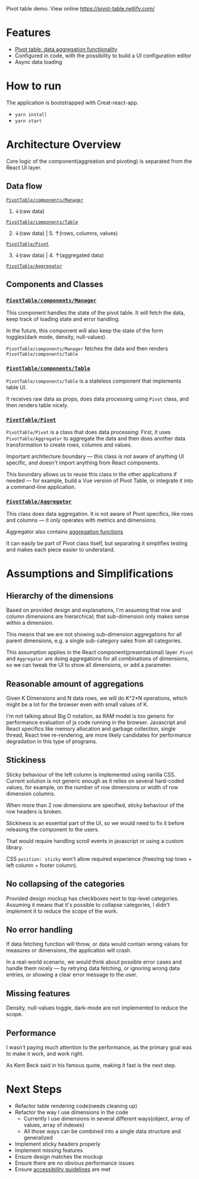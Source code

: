Pivot table demo. View online https://pivot-table.netlify.com/

# Features

- [Pivot table: data aggregation functionality](https://en.wikipedia.org/wiki/Pivot_table)
- Configured in code, with the possibility to build a UI configuration editor
- Async data loading

# How to run

The application is bootstrapped with Creat-react-app.

- `yarn install`
- `yarn start`

# Architecture Overview

Core logic of the component(aggreation and pivoting) is separated from the React UI layer.

## Data flow

[`PivotTable/components/Manager`](src/components/PivotTable/components/Manager/Manager.tsx)

1. ↓(raw data)

[`PivotTable/components/Table`](src/components/PivotTable/components/Table/Table.tsx)

2. ↓(raw data) | 5. ↑(rows, columns, values)

[`PivotTable/Pivot`](src/components/PivotTable/Pivot/Pivot.ts)

3. ↓(raw data) | 4. ↑(aggregated data)

[`PivotTable/Aggregator`](src/components/PivotTable/Aggregator)

## Components and Classes

### [`PivotTable/components/Manager`](src/components/PivotTable/components/Manager/Manager.tsx)

This component handles the state of the pivot table. It will fetch the data, keep track of loading state and error handling.

In the future, this component will also keep the state of the form toggles(dark mode, density, null-values).

`PivotTable/components/Manager` fetches the data and then renders `PivotTable/components/Table`

### [`PivotTable/components/Table`](src/components/PivotTable/components/Table/Table.tsx)

`PivotTable/components/Table` is a stateless component that implements table UI.

It receives raw data as props, does data processing using `Pivot` class, and then renders table nicely.

### [`PivotTable/Pivot`](src/components/PivotTable/Pivot/Pivot.ts)

`PivotTable/Pivot` is a class that does data processing:
First, it uses `PivotTable/Aggregator` to aggregate the data and then does another data transformation to create rows, columns and values.

Important architecture boundary — this class is not aware of anything UI specific, and doesn't import anything from React components.

This boundary allows us to reuse this class in the other applications if needed — for example, build a Vue version of Pivot Table, or integrate it into a command-line application.

### [`PivotTable/Aggregator`](src/components/PivotTable/Aggregator)

This class does data aggregation. It is not aware of Pivot specifics, like rows and columns — it only operates with metrics and dimensions.

Aggregator also contains [aggregation functions](src/components/PivotTable/Aggregator/aggregationFunctions.ts)

It can easily be part of Pivot class itself, but separating it simplifies testing and makes each piece easier to understand.

# Assumptions and Simplifications

## Hierarchy of the dimensions

Based on provided design and explanations, I'm assuming that row and column dimensions are hierarchical; that sub-dimension only makes sense within a dimension.

This means that we are not showing sub-dimension aggregations for all parent dimensions, e.g. a single sub-category sales from all categories.

This assumption applies in the React component(presentational) layer. `Pivot` and `Aggregator` are doing aggregations for all combinations of dimensions, so we can tweak the UI to show all dimensions, or add a parameter.

## Reasonable amount of aggregations

Given K Dimensions and N data rows, we will do K^2\*N operations, which might be a lot for the browser even with small values of K.

I'm not talking about Big O notation, as RAM model is too generic for performance evaluation of js code running in the browser. Javascript and React specifics like memory allocation and garbage collection, single thread, React tree re-rendering, are more likely candidates for performance degradation in this type of programs.

## Stickiness

Sticky behaviour of the left column is implemented using vanilla CSS. Current solution is not generic enough as it relies on several hard-coded values, for example, on the number of row dimensions or width of row dimension columns.

When more than 2 row dimensions are specified, sticky behaviour of the row headers is broken.

Stickiness is an essential part of the UI, so we would need to fix it before releasing the component to the users.

That would require handling scroll events in javascript or using a custom library.

CSS `position: sticky` won't allow required experience (freezing top tows + left column + footer column).

## No collapsing of the categories

Provided design mockup has checkboxes next to top-level categories. Assuming it means that it's possible to collapse categories, I didn't implement it to reduce the scope of the work.

## No error handling

If data fetching function will throw, or data would contain wrong values for measures or dimensions, the application will crash.

In a real-world scenario, we would think about possible error cases and handle them nicely — by retrying data fetching, or ignoring wrong data entries, or showing a clear error message to the user.

## Missing features

Density, null-values toggle, dark-mode are not implemented to reduce the scope.

## Performance

I wasn't paying much attention to the performance, as the primary goal was to make it work, and work right.

As Kent Beck said in his famous quote, making it fast is the next step.

# Next Steps

- Refactor table rendering code(needs cleaning up)
- Refactor the way I use dimensions in the code
  - Currently I use dimensions in several different ways(object, array of values, array of indexes)
  - All those ways can be combined into a single data structure and generalized
- Implement sticky headers properly
- Implement missing features
- Ensure design matches the mockup
- Ensure there are no obvious performance issues
- Ensure [accessibility guidelines](https://www.w3.org/WAI/tutorials/tables/) are met
